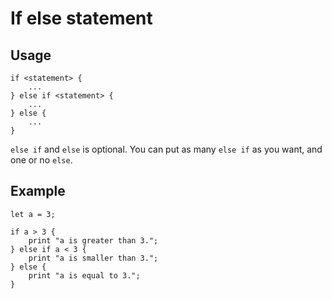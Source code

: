 # If else statement

## Usage
```
if <statement> {
    ...
} else if <statement> {
    ...
} else {
    ...
}
```
``else if`` and ``else`` is optional.
You can put as many ``else if`` as you want, and one or no ``else``.

## Example
```
let a = 3;

if a > 3 {
    print "a is greater than 3.";
} else if a < 3 {
    print "a is smaller than 3.";
} else {
    print "a is equal to 3.";
}
```
